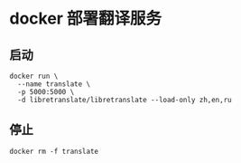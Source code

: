 # docker 部署翻译服务


## 启动

```shell
docker run \
  --name translate \
  -p 5000:5000 \
  -d libretranslate/libretranslate --load-only zh,en,ru
```

## 停止
```shell
docker rm -f translate
```